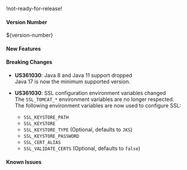 !not-ready-for-release!

#### Version Number
${version-number}

#### New Features

#### Breaking Changes
- **US361030**: Java 8 and Java 11 support dropped  
  Java 17 is now the minimum supported version.

- **US361030**: SSL configuration environment variables changed  
  The `SSL_TOMCAT_*` environment variables are no longer respected.  
  The following environment variables are now used to configure SSL:
  - `SSL_KEYSTORE_PATH`
  - `SSL_KEYSTORE`
  - `SSL_KEYSTORE_TYPE` (Optional, defaults to `JKS`)
  - `SSL_KEYSTORE_PASSWORD`
  - `SSL_CERT_ALIAS`
  - `SSL_VALIDATE_CERTS` (Optional, defaults to `false`)

#### Known Issues
